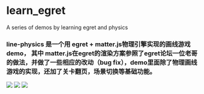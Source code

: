 # learn_egret
A series of demos by learning egret and physics

### line-physics 是一个用 egret + matter.js物理引擎实现的画线游戏demo， 其中 matter.js在egret的渲染方案参照了egret论坛一位老哥的做法，并做了一些相应的改动（bug fix），demo里面除了物理画线游戏的实现，还加了关卡翻页，场景切换等基础功能。
![](https://imgchr.com/i/ifUB0s)
![](https://imgchr.com/i/ifU0mj)
![](https://imgchr.com/i/ifUD7n)

